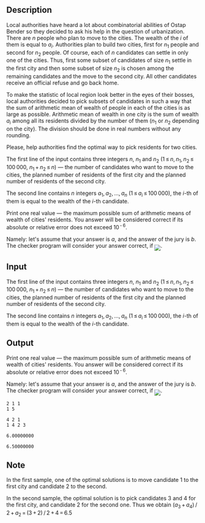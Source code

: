 ## Description

<div><p>Local authorities have heard a lot about combinatorial abilities of Ostap Bender so they decided to ask his help in the question of urbanization. There are <span class="tex-span"><i>n</i></span> people who plan to move to the cities. The wealth of the <span class="tex-span"><i>i</i></span> of them is equal to <span class="tex-span"><i>a</i><sub class="lower-index"><i>i</i></sub></span>. Authorities plan to build two cities, first for <span class="tex-span"><i>n</i><sub class="lower-index">1</sub></span> people and second for <span class="tex-span"><i>n</i><sub class="lower-index">2</sub></span> people. Of course, each of <span class="tex-span"><i>n</i></span> candidates can settle in only one of the cities. Thus, first some subset of candidates of size <span class="tex-span"><i>n</i><sub class="lower-index">1</sub></span> settle in the first city and then some subset of size <span class="tex-span"><i>n</i><sub class="lower-index">2</sub></span> is chosen among the remaining candidates and the move to the second city. All other candidates receive an official refuse and go back home.</p><p>To make the statistic of local region look better in the eyes of their bosses, local authorities decided to pick subsets of candidates in such a way that <span class="tex-font-style-bf">the sum of arithmetic mean</span> of wealth of people in each of the cities is as large as possible. Arithmetic mean of wealth in one city is the sum of wealth <span class="tex-span"><i>a</i><sub class="lower-index"><i>i</i></sub></span> among all its residents divided by the number of them (<span class="tex-span"><i>n</i><sub class="lower-index">1</sub></span> or <span class="tex-span"><i>n</i><sub class="lower-index">2</sub></span> depending on the city). The division should be done in real numbers without any rounding.</p><p>Please, help authorities find the optimal way to pick residents for two cities.</p></div><div class="input-specification"><p>The first line of the input contains three integers <span class="tex-span"><i>n</i></span>, <span class="tex-span"><i>n</i><sub class="lower-index">1</sub></span> and <span class="tex-span"><i>n</i><sub class="lower-index">2</sub></span> (<span class="tex-span">1 ≤ <i>n</i>, <i>n</i><sub class="lower-index">1</sub>, <i>n</i><sub class="lower-index">2</sub> ≤ 100 000</span>, <span class="tex-span"><i>n</i><sub class="lower-index">1</sub> + <i>n</i><sub class="lower-index">2</sub> ≤ <i>n</i></span>)&nbsp;— the number of candidates who want to move to the cities, the planned number of residents of the first city and the planned number of residents of the second city.</p><p>The second line contains <span class="tex-span"><i>n</i></span> integers <span class="tex-span"><i>a</i><sub class="lower-index">1</sub>, <i>a</i><sub class="lower-index">2</sub>, ..., <i>a</i><sub class="lower-index"><i>n</i></sub></span> (<span class="tex-span">1 ≤ <i>a</i><sub class="lower-index"><i>i</i></sub> ≤ 100 000</span>), the <span class="tex-span"><i>i</i></span>-th of them is equal to the wealth of the <span class="tex-span"><i>i</i></span>-th candidate.</p></div><div class="output-specification"><p>Print one real value&nbsp;— the maximum possible sum of arithmetic means of wealth of cities' residents. You answer will be considered correct if its absolute or relative error does not exceed <span class="tex-span">10<sup class="upper-index"> - 6</sup></span>. </p><p>Namely: let's assume that your answer is <span class="tex-span"><i>a</i></span>, and the answer of the jury is <span class="tex-span"><i>b</i></span>. The checker program will consider your answer correct, if <img align="middle" class="tex-formula" src="file://Spfz3R2O.png" style="max-width: 100.0%;max-height: 100.0%;">.</p></div>

## Input

<p>The first line of the input contains three integers <span class="tex-span"><i>n</i></span>, <span class="tex-span"><i>n</i><sub class="lower-index">1</sub></span> and <span class="tex-span"><i>n</i><sub class="lower-index">2</sub></span> (<span class="tex-span">1 ≤ <i>n</i>, <i>n</i><sub class="lower-index">1</sub>, <i>n</i><sub class="lower-index">2</sub> ≤ 100 000</span>, <span class="tex-span"><i>n</i><sub class="lower-index">1</sub> + <i>n</i><sub class="lower-index">2</sub> ≤ <i>n</i></span>)&nbsp;— the number of candidates who want to move to the cities, the planned number of residents of the first city and the planned number of residents of the second city.</p><p>The second line contains <span class="tex-span"><i>n</i></span> integers <span class="tex-span"><i>a</i><sub class="lower-index">1</sub>, <i>a</i><sub class="lower-index">2</sub>, ..., <i>a</i><sub class="lower-index"><i>n</i></sub></span> (<span class="tex-span">1 ≤ <i>a</i><sub class="lower-index"><i>i</i></sub> ≤ 100 000</span>), the <span class="tex-span"><i>i</i></span>-th of them is equal to the wealth of the <span class="tex-span"><i>i</i></span>-th candidate.</p>

## Output

<p>Print one real value&nbsp;— the maximum possible sum of arithmetic means of wealth of cities' residents. You answer will be considered correct if its absolute or relative error does not exceed <span class="tex-span">10<sup class="upper-index"> - 6</sup></span>. </p><p>Namely: let's assume that your answer is <span class="tex-span"><i>a</i></span>, and the answer of the jury is <span class="tex-span"><i>b</i></span>. The checker program will consider your answer correct, if <img align="middle" class="tex-formula" src="file://Spfz3R2O.png" style="max-width: 100.0%;max-height: 100.0%;">.</p>





```input1
2 1 1
1 5

```




```input2
4 2 1
1 4 2 3

```




```output1
6.00000000

```




```output2
6.50000000

```



## Note

<p>In the first sample, one of the optimal solutions is to move candidate <span class="tex-span">1</span> to the first city and candidate <span class="tex-span">2</span> to the second.</p><p>In the second sample, the optimal solution is to pick candidates <span class="tex-span">3</span> and <span class="tex-span">4</span> for the first city, and candidate <span class="tex-span">2</span> for the second one. Thus we obtain <span class="tex-span">(<i>a</i><sub class="lower-index">3</sub> + <i>a</i><sub class="lower-index">4</sub>) / 2 + <i>a</i><sub class="lower-index">2</sub> = (3 + 2) / 2 + 4 = 6.5</span></p>

